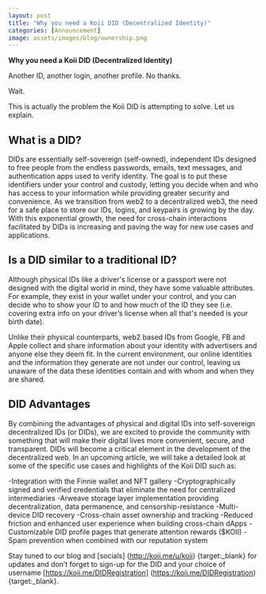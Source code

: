 ```yaml
---
layout: post
title: "Why you need a Koii DID (Decentralized Identity)"
categories: [Announcement]
image: assets/images/blog/ownership.png
---
```


**Why you need a Koii DID (Decentralized Identity)**

Another ID, another login, another profile. No thanks.

Wait.

This is actually the problem the Koii DID is attempting to solve. Let us explain.


## What is a DID?

DIDs are essentially self-sovereign (self-owned), independent IDs designed to free people from the endless passwords, emails, text messages, and authentication apps used to verify identity. The goal is to put these identifiers under your control and custody, letting you decide when and who has access to your information while providing greater security and convenience. As we transition from web2 to a decentralized web3, the need for a safe place to store our IDs, logins, and keypairs is growing by the day. With this exponential growth, the need for cross-chain interactions facilitated by DIDs is increasing and paving the way for new use cases and applications.

## Is a DID similar to a traditional ID?

Although physical IDs like a driver's license or a passport were not designed with the digital world in mind, they have some valuable attributes. For example, they exist in your wallet under your control, and you can decide who to show your ID to and how much of the ID they see (i.e. covering extra info on your driver’s license when all that's needed is your birth date).

Unlike their physical counterparts, web2 based IDs from Google, FB and Apple collect and share information about your identity with advertisers and anyone else they deem fit. In the current environment, our online identities and the information they generate are not under our control, leaving us unaware of the data these identities contain and with whom and when they are shared.

## DID Advantages

By combining the advantages of physical and digital IDs into self-sovereign decentralized IDs (or DIDs), we are excited to provide the community with something that will make their digital lives more convenient, secure, and transparent. DIDs will become a critical element in the development of the decentralized web. In an upcoming article, we will take a detailed look at some of the specific use cases and highlights of the Koii DID such as:

-Integration with the Finnie wallet and NFT gallery 
-Cryptographically signed and verified credentials that eliminate the need for centralized intermediaries
-Arweave storage layer implementation providing decentralization, data permanence, and censorship-resistance
-Multi-device DID recovery 
-Cross-chain asset ownership and tracking
-Reduced friction and enhanced user experience when building cross-chain dApps
-Customizable DID profile pages that generate attention rewards ($KOII)
-Spam prevention when combined with our reputation system

Stay tuned to our blog and [socials] (http://koii.me/u/koii) {target:_blank} for updates and don’t forget to sign-up for the DID and your choice of username [https://koii.me/DIDRegistration] (https://koii.me/DIDRegistration) {target:_blank}.
